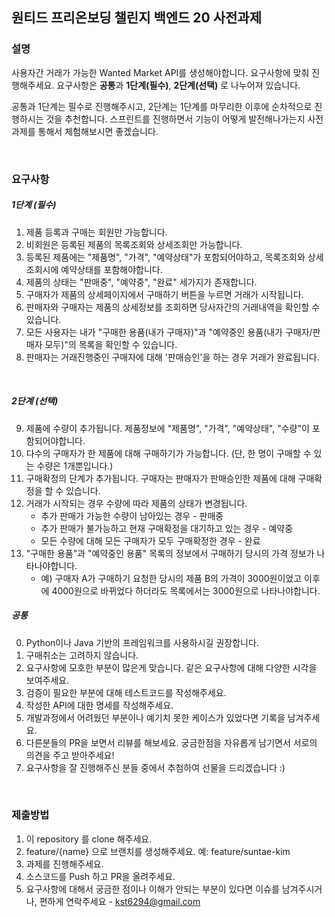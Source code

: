 ## 원티드 프리온보딩 챌린지 백엔드 20 사전과제


### 설명
사용자간 거래가 가능한 Wanted Market API를 생성해야합니다. 요구사항에 맞춰 진행해주세요.
요구사항은 **공통**과 **1단계(필수)**, **2단계(선택)** 로 나누어져 있습니다.

공통과 1단계는 필수로 진행해주시고, 2단계는 1단계를 마무리한 이후에 순차적으로 진행하시는 것을 추천합니다.
스프린트를 진행하면서 기능이 어떻게 발전해나가는지 사전 과제를 통해서 체험해보시면 좋겠습니다.


<br>


### 요구사항

##### 1단계 (필수)
1. 제품 등록과 구매는 회원만 가능합니다.
2. 비회원은 등록된 제품의 목록조회와 상세조회만 가능합니다.
3. 등록된 제품에는 "제품명", "가격", "예약상태"가 포함되어야하고, 목록조회와 상세조회시에 예약상태를 포함해야합니다.
4. 제품의 상태는 "판매중", "예약중", "완료" 세가지가 존재합니다.
5. 구매자가 제품의 상세페이지에서 구매하기 버튼을 누르면 거래가 시작됩니다.
6. 판매자와 구매자는 제품의 상세정보를 조회하면 당사자간의 거래내역을 확인할 수 있습니다.
7. 모든 사용자는 내가 "구매한 용품(내가 구매자)"과 "예약중인 용품(내가 구매자/판매자 모두)"의 목록을 확인할 수 있습니다.
8. 판매자는 거래진행중인 구매자에 대해 '판매승인'을 하는 경우 거래가 완료됩니다.


<br>

##### 2단계 (선택)
9. 제품에 수량이 추가됩니다. 제품정보에 "제품명", "가격", "예약상태", "수량"이 포함되어야합니다.
10. 다수의 구매자가 한 제품에 대해 구매하기가 가능합니다. (단, 한 명이 구매할 수 있는 수량은 1개뿐입니다.)
11. 구매확정의 단계가 추가됩니다. 구매자는 판매자가 판매승인한 제품에 대해 구매확정을 할 수 있습니다.
12. 거래가 시작되는 경우 수량에 따라 제품의 상태가 변경됩니다.
    - 추가 판매가 가능한 수량이 남아있는 경우 - 판매중
    - 추가 판매가 불가능하고 현재 구매확정을 대기하고 있는 경우 - 예약중
    - 모든 수량에 대해 모든 구매자가 모두 구매확정한 경우 - 완료
13. "구매한 용품"과 "예약중인 용품" 목록의 정보에서 구매하기 당시의 가격 정보가 나타나야합니다.
    - 예) 구매자 A가 구매하기 요청한 당시의 제품 B의 가격이 3000원이었고 이후에 4000원으로 바뀌었다 하더라도 목록에서는 3000원으로 나타나야합니다.


##### 공통
0. Python이나 Java 기반의 프레임워크를 사용하시길 권장합니다.
1. 구매취소는 고려하지 않습니다.
2. 요구사항에 모호한 부분이 많은게 맞습니다. 같은 요구사항에 대해 다양한 시각을 보여주세요.
3. 검증이 필요한 부분에 대해 테스트코드를 작성해주세요.
4. 작성한 API에 대한 명세를 작성해주세요.
5. 개발과정에서 어려웠던 부분이나 예기치 못한 케이스가 있었다면 기록을 남겨주세요.
6. 다른분들의 PR을 보면서 리뷰를 해보세요. 궁금한점을 자유롭게 남기면서 서로의 의견을 주고 받아주세요!
7. 요구사항을 잘 진행해주신 분들 중에서 추첨하여 선물을 드리겠습니다 :)

<br>

### 제출방법
1. 이 repository 를 clone 해주세요.
2. feature/{name} 으로 브랜치를 생성해주세요. 예: feature/suntae-kim
3. 과제를 진행해주세요.
4. 소스코드를 Push 하고 PR을 올려주세요.
5. 요구사항에 대해서 궁금한 점이나 이해가 안되는 부분이 있다면 이슈를 남겨주시거나, 편하게 연락주세요 - kst6294@gmail.com